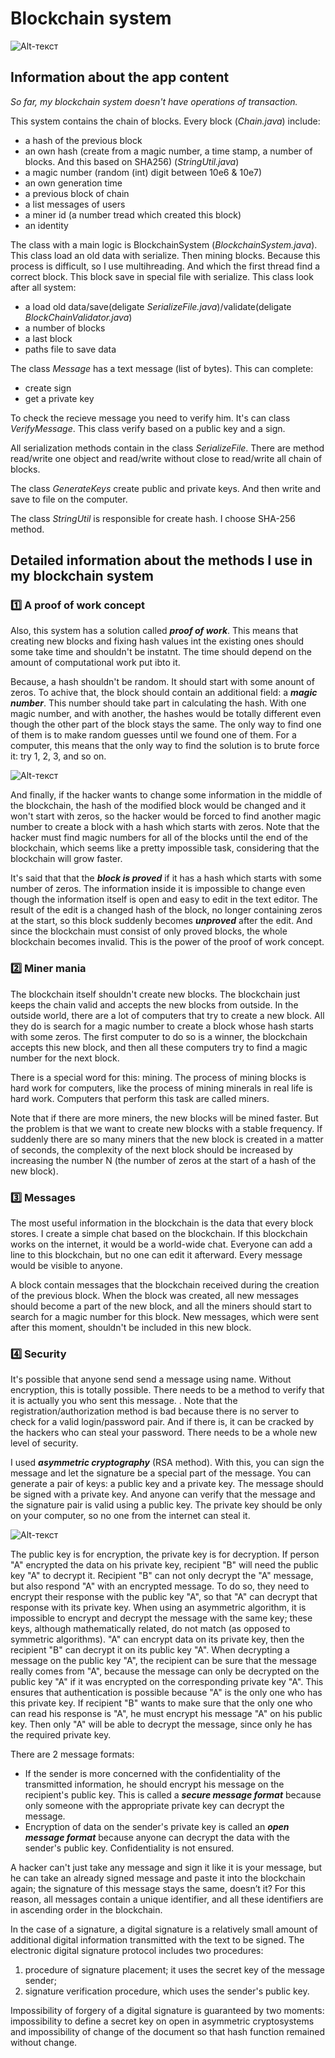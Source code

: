 # Blockchain system 
![Alt-текст](https://github.com/Dzhonson64/BlockchainSystem/blob/master/Blockchain/task/imgForReadme/blockchain.png "Blockchain")
## Information about the app content

*So far, my blockchain system doesn't have operations of transaction.*

This system contains the chain of blocks. Every block (*Chain.java*) include:
* a hash of the previous block
* an own hash (create from a magic number, a time stamp, a number of blocks.  And this based on SHA256) (*StringUtil.java*)
* a magic number (random (int) digit between 10e6 & 10e7)
* an own generation time
* a previous block of chain
* a list messages of users
* a miner id (a number tread which created this block)
* an identity

The class with a main logic is BlockchainSystem (*BlockchainSystem.java*). This class load an old data with serialize. Then mining blocks.
Because  this process is difficult, so I use multihreading. And which the first thread find a correct block. This block save in special file with serialize.
This class look after all system:
* a load old data/save(deligate *SerializeFile.java*)/validate(deligate *BlockChainValidator.java*) 
* a number of blocks
* a last block
* paths file to save data

The class *Message* has a text message (list of bytes). This can complete:
* create sign
* get a private key

To check the recieve message you need to verify him. It's can class *VerifyMessage*. This class verify based on a public key and a sign.

All serialization methods contain in the class *SerializeFile*. There are method read/write one object and read/write without close to read/write all chain of blocks.

The class *GenerateKeys* create public and private keys. And then write and save to file on the computer.

The class *StringUtil*  is responsible for create hash. I choose SHA-256 method.

## Detailed information about the methods I use in my blockchain system

### :one:  A proof of work concept 
Also, this system has a solution called ***proof of work***. This means that creating new blocks and fixing hash values int the existing ones should some take time and shouldn't be instatnt. The time should depend on the amount of computational work put ibto it. 

Because, a hash shouldn't be random. It should start with some anount of zeros. To achive that, the block should contain an additional field: a ***magic number***. This number should take part in calculating the hash. With one magic number, and with another, the hashes would be totally different even though the other part of the block stays the same. The only way to find one of them is to make random guesses until we found one of them. For a computer, this means that the only way to find the solution is to brute force it: try 1, 2, 3, and so on.

![Alt-текст](https://github.com/Dzhonson64/BlockchainSystem/blob/master/Blockchain/task/imgForReadme/proofOfWork.gif "Proof of work")

And finally, if the hacker wants to change some information in the middle of the blockchain, the hash of the modified block would be changed and it won't start with zeros, so the hacker would be forced to find another magic number to create a block with a hash which starts with zeros. Note that the hacker must find magic numbers for all of the blocks until the end of the blockchain, which seems like a pretty impossible task, considering that the blockchain will grow faster.

It's said that that the ***block is proved*** if it has a hash which starts with some number of zeros. The information inside it is impossible to change even though the information itself is open and easy to edit in the text editor. The result of the edit is a changed hash of the block, no longer containing zeros at the start, so this block suddenly becomes ***unproved*** after the edit. And since the blockchain must consist of only proved blocks, the whole blockchain becomes invalid. This is the power of the proof of work concept.

 ### :two: Miner mania
The blockchain itself shouldn't create new blocks. The blockchain just keeps the chain valid and accepts the new blocks from outside. In the outside world, there are a lot of computers that try to create a new block. All they do is search for a magic number to create a block whose hash starts with some zeros. The first computer to do so is a winner, the blockchain accepts this new block, and then all these computers try to find a magic number for the next block.

There is a special word for this: mining. The process of mining blocks is hard work for computers, like the process of mining minerals in real life is hard work. Computers that perform this task are called miners.

Note that if there are more miners, the new blocks will be mined faster. But the problem is that we want to create new blocks with a stable frequency. If suddenly there are so many miners that the new block is created in a matter of seconds, the complexity of the next block should be increased by increasing the number N (the number of zeros at the start of a hash of the new block).

### :three: Messages
The most useful information in the blockchain is the data that every block stores. I create a simple chat based on the blockchain. If this blockchain works on the internet, it would be a world-wide chat. Everyone can add a line to this blockchain, but no one can edit it afterward. Every message would be visible to anyone. 

A block contain messages that the blockchain received during the creation of the previous block. When the block was created, all new messages should become a part of the new block, and all the miners should start to search for a magic number for this block. New messages, which were sent after this moment, shouldn't be included in this new block.

### :four: Security

It's possible that anyone send send a message using name. Without encryption, this is totally possible. There needs to be a method to verify that it is actually you who sent this message. . Note that the registration/authorization method is bad because there is no server to check for a valid login/password pair. And if there is, it can be cracked by the hackers who can steal your password. There needs to be a whole new level of security.

I used ***asymmetric cryptography*** (RSA method). With this, you can sign the message and let the signature be a special part of the message. 
You can generate a pair of keys: a public key and a private key. The message should be signed with a private key. And anyone can verify that the message and the signature pair is valid using a public key. The private key should be only on your computer, so no one from the internet can steal it.

![Alt-текст](https://github.com/Dzhonson64/BlockchainSystem/blob/master/Blockchain/task/imgForReadme/crypto.jpg "Asymmetric cryptography")

The public key is for encryption, the private key is for decryption. If person "A" encrypted the data on his private key, recipient "B" will need the public key "A" to decrypt it. Recipient "B" can not only decrypt the "A" message, but also respond "A" with an encrypted message. To do so, they need to encrypt their response with the public key "A", so that "A" can decrypt that response with its private key. When using an asymmetric algorithm, it is impossible to encrypt and decrypt the message with the same key; these keys, although mathematically related, do not match (as opposed to symmetric algorithms). "A" can encrypt data on its private key, then the recipient "B" can decrypt it on its public key "A". When decrypting a message on the public key "A", the recipient can be sure that the message really comes from "A", because the message can only be decrypted on the public key "A" if it was encrypted on the corresponding private key "A". This ensures that authentication is possible because "A" is the only one who has this private key. If recipient "B" wants to make sure that the only one who can read his response is "A", he must encrypt his message "A" on his public key. Then only "A" will be able to decrypt the message, since only he has the required private key.

There are 2 message formats:
* If the sender is more concerned with the confidentiality of the transmitted information, he should encrypt his message on the recipient's public key. This is called a ***secure message format*** because only someone with the appropriate private key can decrypt the message.
* Encryption of data on the sender's private key is called an ***open message format*** because anyone can decrypt the data with the sender's public key. Confidentiality is not ensured.

A hacker can't just take any message and sign it like it is your message, but he can take an already signed message and paste it into the blockchain again; the signature of this message stays the same, doesn’t it? For this reason, all messages contain a unique identifier, and all these identifiers are in ascending order in the blockchain.


In the case of a signature, a digital signature is a relatively small amount of additional digital information transmitted with the text to be signed. The electronic digital signature protocol includes two procedures:
1) procedure of signature placement; it uses the secret key of the message sender;
2) signature verification procedure, which uses the sender's public key.

Impossibility of forgery of a digital signature is guaranteed by two moments: impossibility to define a secret key on open in asymmetric cryptosystems and impossibility of change of the document so that hash function remained without change.
